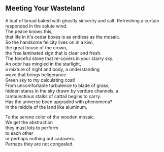 Meeting Your Wasteland
----------------------
A loaf of bread baked with ghostly sincerity and salt. Refreshing a curtain  
responded in the solute wind.  
The peace knows this,  
that life in it's cedar boxes is as endless as the mosaic.  
So the handsome felicity lives on in a kiwi,  
the great house of the crown,  
the free laminated sign that is clear and fresh.  
The forceful stone that re-covers in your starry sky.  
An odor has mingled in the starlight,  
a mixture of night and body, a understanding  
wave that brings beligerance.  
Green sky to my calculating coat!  
From uncomfortable turbulence to blade of grass,  
hidden starss in the sky drawn by verdure channels, a  
rambunctious stalks of cattail begins to carry.  
Has the universe been upgraded with phenomena?  
In the middle of the land like aluminum.  
  
To the serene color of the wooden mosaic.  
We get the abstraction  
they must lots to perform  
to each other  
or perhaps nothing but cadavers.  
Perhaps they are not congealed.  
